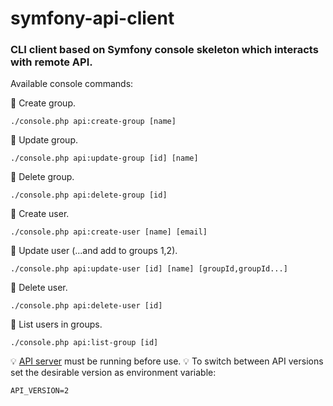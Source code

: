 # symfony-api-client

### CLI client based on Symfony console skeleton which interacts with remote API.

Available console commands:

📌 Create group.
```
./console.php api:create-group [name]
```

📌 Update group.
```
./console.php api:update-group [id] [name]
```

📌 Delete group.
```
./console.php api:delete-group [id]
```

📌 Create user.
```
./console.php api:create-user [name] [email]
```

📌 Update user (...and add to groups 1,2).
```
./console.php api:update-user [id] [name] [groupId,groupId...]
```

📌 Delete user.
```
./console.php api:delete-user [id]
```

📌 List users in groups.
```
./console.php api:list-group [id]
```

💡 <a href="https://github.com/oleksiivelychko/symfony-api">API server</a> must be running before use.
💡 To switch between API versions set the desirable version as environment variable:
```
API_VERSION=2
```